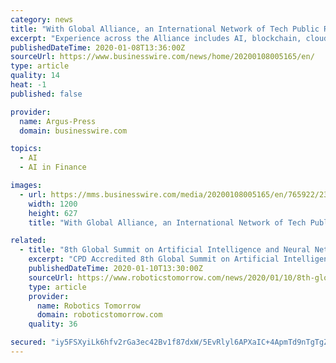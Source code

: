 ```yaml
---
category: news
title: "With Global Alliance, an International Network of Tech Public Relations Agencies, Launches"
excerpt: "Experience across the Alliance includes AI, blockchain, cloud, cybersecurity, and spans sectors including martech, fintech, cleantech and edtech, among others. Founding members are already working together on global accounts, providing strategic counsel as well as expert in-country execution. Experts from across the With Global Alliance members ..."
publishedDateTime: 2020-01-08T13:36:00Z
sourceUrl: https://www.businesswire.com/news/home/20200108005165/en/
type: article
quality: 14
heat: -1
published: false

provider:
  name: Argus-Press
  domain: businesswire.com

topics:
  - AI
  - AI in Finance

images:
  - url: https://mms.businesswire.com/media/20200108005165/en/765922/23/WGA-2_5x7in_300dpi.jpg
    width: 1200
    height: 627
    title: "With Global Alliance, an International Network of Tech Public Relations Agencies, Launches"

related:
  - title: "8th Global Summit on Artificial Intelligence and Neural Networks"
    excerpt: "CPD Accredited 8th Global Summit on Artificial Intelligence and Neural Networks (Neural Networks 2020) is going to be held in Dubai, UAE during June 18-19, 2020. This International conference will bring together researchers, professors and scientists to discuss strategies for Artificial Intelligence from around the world. CPD Accredited 8th ..."
    publishedDateTime: 2020-01-10T13:30:00Z
    sourceUrl: https://www.roboticstomorrow.com/news/2020/01/10/8th-global-summit-on-artificial-intelligence-and-neural-networks-/14650/
    type: article
    provider:
      name: Robotics Tomorrow
      domain: roboticstomorrow.com
    quality: 36

secured: "iy5FSXyiLk6hfv2rGa3ec42Bv1f87dxW/5EvRlyl6APXaIC+4ApmTd9nTgTgZneGLNmF2lyzRF9Oq6Vh7wR5zSaFSo0Sztww/Olo4HDh333TpiWuhvOeCLE2QuziqBSR8ydemNcnWg/xON8to+kRI1wD74MKHQINCiYPE4mSoBsRDf2ywWs1n470hbM0hspYa+DuEtBy/A5Mm1PZ8uiBR0pV2UJ/eKRjOfTCG4CwmgJN2C+S4UE7dpjJeDdBZRNOIkmWafUP9gNijF2bO/U5KA==;6xpO33qXgJ0ILvPjmdlv/g=="
---
```



